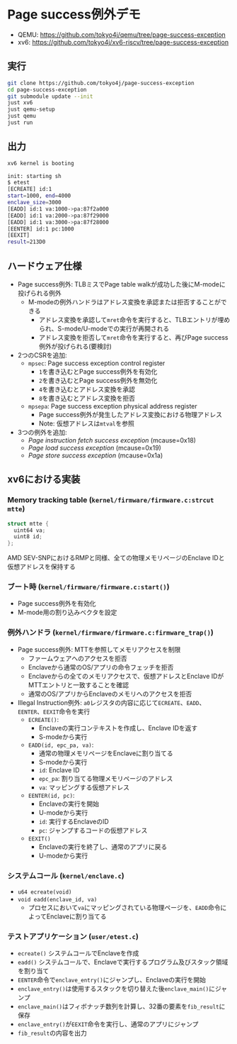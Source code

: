 # Page success例外デモ

- QEMU: https://github.com/tokyo4j/qemu/tree/page-success-exception
- xv6: https://github.com/tokyo4j/xv6-riscv/tree/page-success-exception

## 実行

```sh
git clone https://github.com/tokyo4j/page-success-exception
cd page-success-exception
git submodule update --init
just xv6
just qemu-setup
just qemu
just run
```

## 出力

```sh
xv6 kernel is booting

init: starting sh
$ etest
[ECREATE] id:1
start=1000, end=4000
enclave_size=3000
[EADD] id:1 va:1000->pa:87f2a000
[EADD] id:1 va:2000->pa:87f29000
[EADD] id:1 va:3000->pa:87f28000
[EENTER] id:1 pc:1000
[EEXIT]
result=213D0
```

## ハードウェア仕様

- Page success例外: TLBミスでPage table walkが成功した後にM-modeに投げられる例外
  - M-modeの例外ハンドラはアドレス変換を承認または拒否することができる
    - アドレス変換を承認して`mret`命令を実行すると、TLBエントリが埋められ、S-mode/U-modeでの実行が再開される
    - アドレス変換を拒否して`mret`命令を実行すると、再びPage success例外が投げられる(要検討)
- 2つのCSRを追加:
  - `mpsec`: Page success exception control register
    - `1`を書き込むとPage success例外を有効化
    - `2`を書き込むとPage success例外を無効化
    - `4`を書き込むとアドレス変換を承認
    - `8`を書き込むとアドレス変換を拒否
  - `mpsepa`: Page success exception physical address register
    - Page success例外が発生したアドレス変換における物理アドレス
    - Note: 仮想アドレスは`mtval`を参照
- 3つの例外を追加:
  - _Page instruction fetch success exception_ (mcause=0x18)
  - _Page load success exception_ (mcause=0x19)
  - _Page store success exception_ (mcause=0x1a)

## xv6における実装

### Memory tracking table (`kernel/firmware/firmware.c:strcut mtte`)

```c
struct mtte {
  uint64 va;
  uint8 id;
};
```

AMD SEV-SNPにおけるRMPと同様、全ての物理メモリページのEnclave IDと仮想アドレスを保持する

### ブート時 (`kernel/firmware/firmware.c:start()`)

- Page success例外を有効化
- M-mode用の割り込みベクタを設定

### 例外ハンドラ (`kernel/firmware/firmware.c:firmware_trap()`)

- Page success例外: MTTを参照してメモリアクセスを制限
  - ファームウェアへのアクセスを拒否
  - Enclaveから通常のOS/アプリの命令フェッチを拒否
  - Enclaveからの全てのメモリアクセスで、仮想アドレスとEnclave IDがMTTエントリと一致することを確認
  - 通常のOS/アプリからEnclaveのメモリへのアクセスを拒否
- Illegal Instruction例外: `a0`レジスタの内容に応じて`ECREATE`、`EADD`、`EENTER`、`EEXIT`命令を実行
  - `ECREATE()`:
    - Enclaveの実行コンテキストを作成し、Enclave IDを返す
    - S-modeから実行
  - `EADD(id, epc_pa, va)`:
    - 通常の物理メモリページをEnclaveに割り当てる
    - S-modeから実行
    - `id`: Enclave ID
    - `epc_pa`: 割り当てる物理メモリページのアドレス
    - `va`: マッピングする仮想アドレス
  - `EENTER(id, pc)`:
    - Enclaveの実行を開始
    - U-modeから実行
    - `id`: 実行するEnclaveのID
    - `pc`: ジャンプするコードの仮想アドレス
  - `EEXIT()`
    - Enclaveの実行を終了し、通常のアプリに戻る
    - U-modeから実行

### システムコール (`kernel/enclave.c`)
- `u64 ecreate(void)`
- `void eadd(enclave_id, va)`
  - プロセスにおいて`va`にマッピングされている物理ページを、`EADD`命令によってEnclaveに割り当てる

### テストアプリケーション (`user/etest.c`)
- `ecreate()` システムコールでEnclaveを作成
- `eadd()` システムコールで、Enclaveで実行するプログラム及びスタック領域を割り当て
- `EENTER`命令で`enclave_entry()`にジャンプし、Enclaveの実行を開始
- `enclave_entry()`は使用するスタックを切り替えた後`enclave_main()`にジャンプ
- `enclave_main()`はフィボナッチ数列を計算し、32番の要素を`fib_result`に保存
- `enclave_entry()`が`EEXIT`命令を実行し、通常のアプリにジャンプ
- `fib_result`の内容を出力
